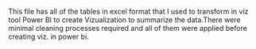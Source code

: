 This file has all of the tables in excel format that I used to transform in viz tool Power BI to create Vizualization to summarize the data.There were minimal cleaning processes required and all of them were applied before creating viz. in power bi.
